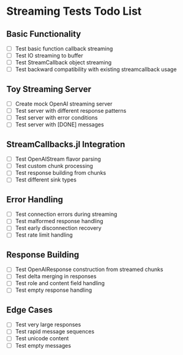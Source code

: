 # Streaming Tests Todo List

## Basic Functionality
- [ ] Test basic function callback streaming
- [ ] Test IO streaming to buffer
- [ ] Test StreamCallback object streaming
- [ ] Test backward compatibility with existing streamcallback usage

## Toy Streaming Server
- [ ] Create mock OpenAI streaming server
- [ ] Test server with different response patterns
- [ ] Test server with error conditions
- [ ] Test server with [DONE] messages

## StreamCallbacks.jl Integration
- [ ] Test OpenAIStream flavor parsing
- [ ] Test custom chunk processing
- [ ] Test response building from chunks
- [ ] Test different sink types

## Error Handling
- [ ] Test connection errors during streaming
- [ ] Test malformed response handling
- [ ] Test early disconnection recovery
- [ ] Test rate limit handling

## Response Building
- [ ] Test OpenAIResponse construction from streamed chunks
- [ ] Test delta merging in responses
- [ ] Test role and content field handling
- [ ] Test empty response handling

## Edge Cases
- [ ] Test very large responses
- [ ] Test rapid message sequences
- [ ] Test unicode content
- [ ] Test empty messages
